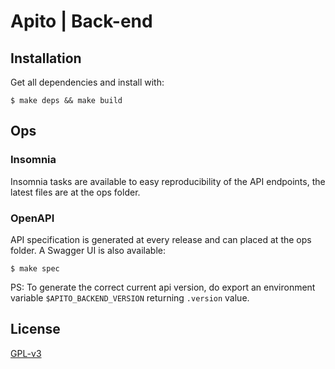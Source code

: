 # Apito | Back-end

## Installation

Get all dependencies and install with:

    $ make deps && make build 

## Ops

### Insomnia 
Insomnia tasks are available to easy reproducibility of the API endpoints, the
latest files are at the ops folder.

### OpenAPI
API specification is generated at every release and can placed at the ops
folder. A Swagger UI is also available:

    $ make spec

PS: To generate the correct current api version, do export an environment variable `$APITO_BACKEND_VERSION` returning `.version` value.

## License

[GPL-v3](https://www.gnu.org/licenses/gpl-3.0.en.html)
